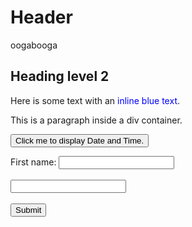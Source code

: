 # Header
oogabooga

## Heading level 2

Here is some text with an <span style="color:blue">inline blue text</span>.
<div>
  <p>This is a paragraph inside a div container.</p>
  
</div>

<button type="button"
onclick="document.getElementById('demo').innerHTML = Date()">
Click me to display Date and Time.</button>

<p id="demo"></p>

<label for="fname">First name:</label>
<input type="text" id="fname" name="fname"><br><br>
<input type="text" id="lname" name="lname"><br><br>
<input type="submit" id="submit" value="Submit"/>

<script type = "module">
  import cube from '/scripts.js'
  console.log(cube(3))
  function setStorage(){
    let key = document.getElementByID('fname').value
    localStorage.setItem(key, 'val')
  }
  document.getElementById('submit').onClick = setStorage();
</script>



<!-- <button onclick="runPython()">Run Python</button>
  <script>
    function runPython() {
      // Make an AJAX request to a Python script
      var xhr = new XMLHttpRequest();
      xhr.open("GET", "index.py", true);
      xhr.send();
    }
  </script> -->